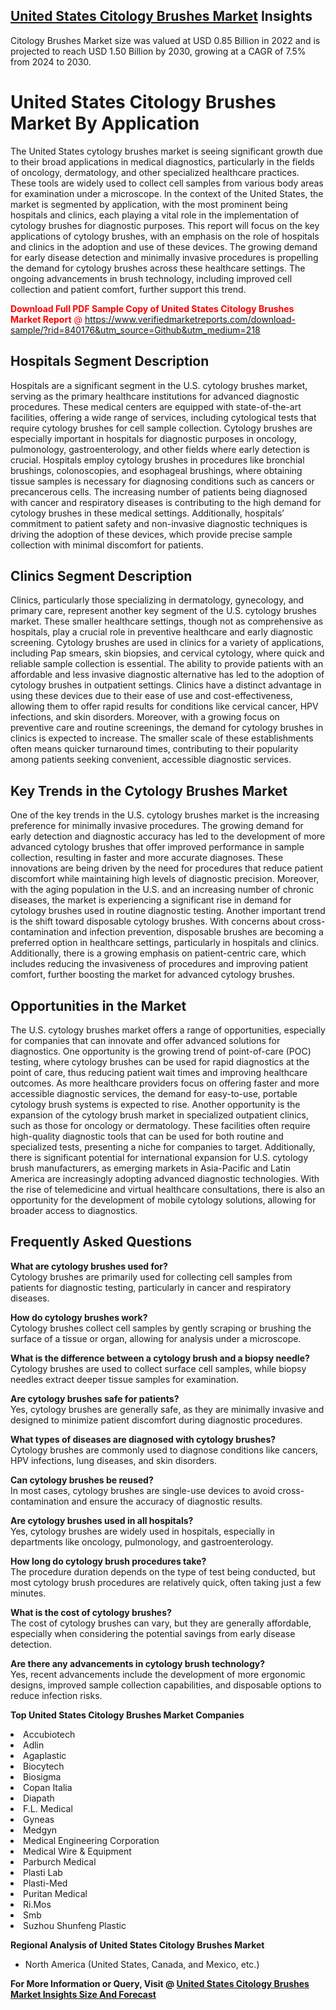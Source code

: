 <h2><a href="https://www.verifiedmarketreports.com/download-sample/?rid=840176&amp;utm_source=Github&amp;utm_medium=218" target="_blank">United States Citology Brushes Market</a> Insights</h2><p>Citology Brushes Market size was valued at USD 0.85 Billion in 2022 and is projected to reach USD 1.50 Billion by 2030, growing at a CAGR of 7.5% from 2024 to 2030.</p><p><h1>United States Citology Brushes Market By Application</h1><p>The United States cytology brushes market is seeing significant growth due to their broad applications in medical diagnostics, particularly in the fields of oncology, dermatology, and other specialized healthcare practices. These tools are widely used to collect cell samples from various body areas for examination under a microscope. In the context of the United States, the market is segmented by application, with the most prominent being hospitals and clinics, each playing a vital role in the implementation of cytology brushes for diagnostic purposes. This report will focus on the key applications of cytology brushes, with an emphasis on the role of hospitals and clinics in the adoption and use of these devices. The growing demand for early disease detection and minimally invasive procedures is propelling the demand for cytology brushes across these healthcare settings. The ongoing advancements in brush technology, including improved cell collection and patient comfort, further support this trend. <p><span class=""><span style="color: #ff0000;"><strong>Download Full PDF Sample Copy of United States Citology Brushes Market Report</strong> @ </span><a href="https://www.verifiedmarketreports.com/download-sample/?rid=840176&amp;utm_source=Github&amp;utm_medium=218" target="_blank">https://www.verifiedmarketreports.com/download-sample/?rid=840176&amp;utm_source=Github&amp;utm_medium=218</a></span></p></p><h2>Hospitals Segment Description</h2><p>Hospitals are a significant segment in the U.S. cytology brushes market, serving as the primary healthcare institutions for advanced diagnostic procedures. These medical centers are equipped with state-of-the-art facilities, offering a wide range of services, including cytological tests that require cytology brushes for cell sample collection. Cytology brushes are especially important in hospitals for diagnostic purposes in oncology, pulmonology, gastroenterology, and other fields where early detection is crucial. Hospitals employ cytology brushes in procedures like bronchial brushings, colonoscopies, and esophageal brushings, where obtaining tissue samples is necessary for diagnosing conditions such as cancers or precancerous cells. The increasing number of patients being diagnosed with cancer and respiratory diseases is contributing to the high demand for cytology brushes in these medical settings. Additionally, hospitals’ commitment to patient safety and non-invasive diagnostic techniques is driving the adoption of these devices, which provide precise sample collection with minimal discomfort for patients.</p><h2>Clinics Segment Description</h2><p>Clinics, particularly those specializing in dermatology, gynecology, and primary care, represent another key segment of the U.S. cytology brushes market. These smaller healthcare settings, though not as comprehensive as hospitals, play a crucial role in preventive healthcare and early diagnostic screening. Cytology brushes are used in clinics for a variety of applications, including Pap smears, skin biopsies, and cervical cytology, where quick and reliable sample collection is essential. The ability to provide patients with an affordable and less invasive diagnostic alternative has led to the adoption of cytology brushes in outpatient settings. Clinics have a distinct advantage in using these devices due to their ease of use and cost-effectiveness, allowing them to offer rapid results for conditions like cervical cancer, HPV infections, and skin disorders. Moreover, with a growing focus on preventive care and routine screenings, the demand for cytology brushes in clinics is expected to increase. The smaller scale of these establishments often means quicker turnaround times, contributing to their popularity among patients seeking convenient, accessible diagnostic services.</p><h2>Key Trends in the Cytology Brushes Market</h2><p>One of the key trends in the U.S. cytology brushes market is the increasing preference for minimally invasive procedures. The growing demand for early detection and diagnostic accuracy has led to the development of more advanced cytology brushes that offer improved performance in sample collection, resulting in faster and more accurate diagnoses. These innovations are being driven by the need for procedures that reduce patient discomfort while maintaining high levels of diagnostic precision. Moreover, with the aging population in the U.S. and an increasing number of chronic diseases, the market is experiencing a significant rise in demand for cytology brushes used in routine diagnostic testing. Another important trend is the shift toward disposable cytology brushes. With concerns about cross-contamination and infection prevention, disposable brushes are becoming a preferred option in healthcare settings, particularly in hospitals and clinics. Additionally, there is a growing emphasis on patient-centric care, which includes reducing the invasiveness of procedures and improving patient comfort, further boosting the market for advanced cytology brushes.</p><h2>Opportunities in the Market</h2><p>The U.S. cytology brushes market offers a range of opportunities, especially for companies that can innovate and offer advanced solutions for diagnostics. One opportunity is the growing trend of point-of-care (POC) testing, where cytology brushes can be used for rapid diagnostics at the point of care, thus reducing patient wait times and improving healthcare outcomes. As more healthcare providers focus on offering faster and more accessible diagnostic services, the demand for easy-to-use, portable cytology brush systems is expected to rise. Another opportunity is the expansion of the cytology brush market in specialized outpatient clinics, such as those for oncology or dermatology. These facilities often require high-quality diagnostic tools that can be used for both routine and specialized tests, presenting a niche for companies to target. Additionally, there is significant potential for international expansion for U.S. cytology brush manufacturers, as emerging markets in Asia-Pacific and Latin America are increasingly adopting advanced diagnostic technologies. With the rise of telemedicine and virtual healthcare consultations, there is also an opportunity for the development of mobile cytology solutions, allowing for broader access to diagnostics.</p><h2>Frequently Asked Questions</h2><p><b>What are cytology brushes used for?</b><br>Cytology brushes are primarily used for collecting cell samples from patients for diagnostic testing, particularly in cancer and respiratory diseases.</p><p><b>How do cytology brushes work?</b><br>Cytology brushes collect cell samples by gently scraping or brushing the surface of a tissue or organ, allowing for analysis under a microscope.</p><p><b>What is the difference between a cytology brush and a biopsy needle?</b><br>Cytology brushes are used to collect surface cell samples, while biopsy needles extract deeper tissue samples for examination.</p><p><b>Are cytology brushes safe for patients?</b><br>Yes, cytology brushes are generally safe, as they are minimally invasive and designed to minimize patient discomfort during diagnostic procedures.</p><p><b>What types of diseases are diagnosed with cytology brushes?</b><br>Cytology brushes are commonly used to diagnose conditions like cancers, HPV infections, lung diseases, and skin disorders.</p><p><b>Can cytology brushes be reused?</b><br>In most cases, cytology brushes are single-use devices to avoid cross-contamination and ensure the accuracy of diagnostic results.</p><p><b>Are cytology brushes used in all hospitals?</b><br>Yes, cytology brushes are widely used in hospitals, especially in departments like oncology, pulmonology, and gastroenterology.</p><p><b>How long do cytology brush procedures take?</b><br>The procedure duration depends on the type of test being conducted, but most cytology brush procedures are relatively quick, often taking just a few minutes.</p><p><b>What is the cost of cytology brushes?</b><br>The cost of cytology brushes can vary, but they are generally affordable, especially when considering the potential savings from early disease detection.</p><p><b>Are there any advancements in cytology brush technology?</b><br>Yes, recent advancements include the development of more ergonomic designs, improved sample collection capabilities, and disposable options to reduce infection risks.</p></p><p><strong>Top United States Citology Brushes Market Companies</strong></p><div data-test-id=""><p><li> Accubiotech</li><li> Adlin</li><li> Agaplastic</li><li> Biocytech</li><li> Biosigma</li><li> Copan Italia</li><li> Diapath</li><li> F.L. Medical</li><li> Gyneas</li><li> Medgyn</li><li> Medical Engineering Corporation</li><li> Medical Wire & Equipment</li><li> Parburch Medical</li><li> Plasti Lab</li><li> Plasti-Med</li><li> Puritan Medical</li><li> Ri.Mos</li><li> Smb</li><li> Suzhou Shunfeng Plastic</li></p><div><strong>Regional Analysis of&nbsp;United States Citology Brushes Market</strong></div><ul><li dir="ltr"><p dir="ltr">North America&nbsp;(United States, Canada, and Mexico, etc.)</p></li></ul><p><strong>For More Information or Query, Visit @&nbsp;</strong><strong><a href="https://www.verifiedmarketreports.com/product/citology-brushes-market/?utm_source=Github&amp;utm_medium=218" target="_blank">United States Citology Brushes Market Insights Size And Forecast</a></strong></p></div>
